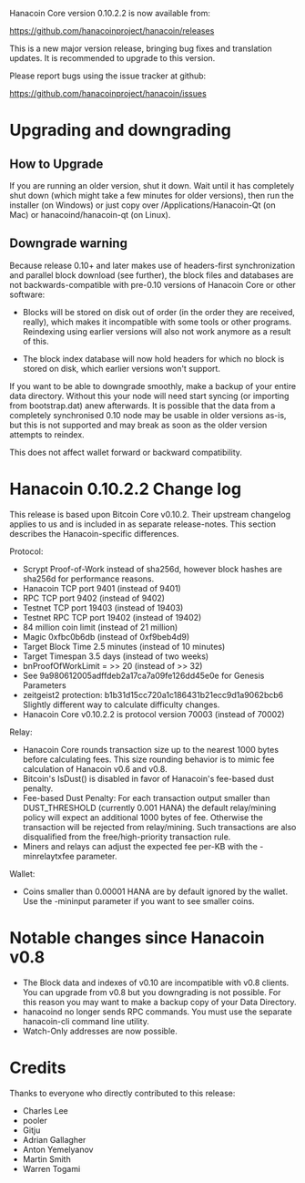 Hanacoin Core version 0.10.2.2 is now available from:

  <https://github.com/hanacoinproject/hanacoin/releases>

This is a new major version release, bringing bug fixes and translation 
updates. It is recommended to upgrade to this version.

Please report bugs using the issue tracker at github:

  <https://github.com/hanacoinproject/hanacoin/issues>

Upgrading and downgrading
=========================

How to Upgrade
--------------

If you are running an older version, shut it down. Wait until it has completely
shut down (which might take a few minutes for older versions), then run the
installer (on Windows) or just copy over /Applications/Hanacoin-Qt (on Mac) or
hanacoind/hanacoin-qt (on Linux).

Downgrade warning
------------------

Because release 0.10+ and later makes use of headers-first synchronization and
parallel block download (see further), the block files and databases are not
backwards-compatible with pre-0.10 versions of Hanacoin Core or other software:

* Blocks will be stored on disk out of order (in the order they are
received, really), which makes it incompatible with some tools or
other programs. Reindexing using earlier versions will also not work
anymore as a result of this.

* The block index database will now hold headers for which no block is
stored on disk, which earlier versions won't support.

If you want to be able to downgrade smoothly, make a backup of your entire data
directory. Without this your node will need start syncing (or importing from
bootstrap.dat) anew afterwards. It is possible that the data from a completely
synchronised 0.10 node may be usable in older versions as-is, but this is not
supported and may break as soon as the older version attempts to reindex.

This does not affect wallet forward or backward compatibility.


Hanacoin 0.10.2.2 Change log
============================
This release is based upon Bitcoin Core v0.10.2.  Their upstream changelog applies to us and
is included in as separate release-notes.  This section describes the Hanacoin-specific differences.

Protocol:
- Scrypt Proof-of-Work instead of sha256d, however block hashes are sha256d for performance reasons.
- Hanacoin TCP port 9401 (instead of 9401)
- RPC TCP port 9402 (instead of 9402)
- Testnet TCP port 19403 (instead of 19403)
- Testnet RPC TCP port 19402 (instead of 19402)
- 84 million coin limit  (instead of 21 million)
- Magic 0xfbc0b6db       (instead of 0xf9beb4d9)
- Target Block Time 2.5 minutes (instead of 10 minutes)
- Target Timespan 3.5 days      (instead of two weeks)
- bnProofOfWorkLimit = >> 20    (instead of >> 32)
- See 9a980612005adffdeb2a17ca7a09fe126dd45e0e for Genesis Parameters
- zeitgeist2 protection: b1b31d15cc720a1c186431b21ecc9d1a9062bcb6 Slightly different way to calculate difficulty changes.
- Hanacoin Core v0.10.2.2 is protocol version 70003 (instead of 70002)

Relay:
- Hanacoin Core rounds transaction size up to the nearest 1000 bytes before calculating fees.  This size rounding behavior is to mimic fee calculation of Hanacoin v0.6 and v0.8.
- Bitcoin's IsDust() is disabled in favor of Hanacoin's fee-based dust penalty.
- Fee-based Dust Penalty: For each transaction output smaller than DUST_THRESHOLD (currently 0.001 HANA) the default relay/mining policy will expect an additional 1000 bytes of fee.  Otherwise the transaction will be rejected from relay/mining.  Such transactions are also disqualified from the free/high-priority transaction rule.
- Miners and relays can adjust the expected fee per-KB with the -minrelaytxfee parameter.

Wallet:
- Coins smaller than 0.00001 HANA are by default ignored by the wallet.  Use the -mininput parameter if you want to see smaller coins.

Notable changes since Hanacoin v0.8
===================================

- The Block data and indexes of v0.10 are incompatible with v0.8 clients.  You can upgrade from v0.8 but you downgrading is not possible.  For this reason you may want to make a backup copy of your Data Directory.
- hanacoind no longer sends RPC commands.  You must use the separate hanacoin-cli command line utility.
- Watch-Only addresses are now possible.

Credits
=======

Thanks to everyone who directly contributed to this release:

- Charles Lee
- pooler
- Gitju
- Adrian Gallagher
- Anton Yemelyanov
- Martin Smith
- Warren Togami
